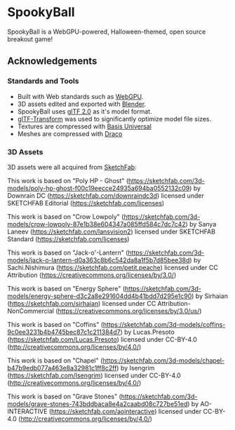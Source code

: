 # SpookyBall
SpookyBall is a WebGPU-powered, Halloween-themed, open source breakout game!

## Acknowledgements

### Standards and Tools

 - Built with Web standards such as [WebGPU](https://www.w3.org/TR/webgpu/).
 - 3D assets edited and exported with [Blender](https://www.blender.org/).
 - SpookyBall uses [glTF 2.0](https://www.khronos.org/gltf/) as it's model format.
 - [glTF-Transform](https://gltf-transform.donmccurdy.com/) was used to significantly optimize model file sizes.
 - Textures are compressed with [Basis Universal](https://github.com/BinomialLLC/basis_universal)
 - Meshes are compressed with [Draco](https://google.github.io/draco/)

### 3D Assets

3D assets were all acquired from [SketchFab](https://sketchfab.com/):

This work is based on "Poly HP - Ghost" (https://sketchfab.com/3d-models/poly-hp-ghost-f00c19eecce24935a694ba0552132c09) by Downrain DC (https://sketchfab.com/downraindc3d) licensed under SKETCHFAB Editorial (https://sketchfab.com/licenses)

This work is based on "Crow Lowpoly" (https://sketchfab.com/3d-models/crow-lowpoly-87e1b38e604347a085ffd584c7dc7c42) by Sanya Laneev (https://sketchfab.com/lansvision2) licensed under SKETCHFAB Standard (https://sketchfab.com/licenses)

This work is based on "Jack-o'-Lantern" (https://sketchfab.com/3d-models/jack-o-lantern-d0a363c8b6c542da8a1f5b7d85bee38d) by Sachi.Nishimura (https://sketchfab.com/petit.peache) licensed under CC Attribution (https://creativecommons.org/licenses/by/3.0/)

This work is based on "Energy Sphere" (https://sketchfab.com/3d-models/energy-sphere-d3c2a8e291604dd4b41bdd7d295e1c90) by Sirhaian (https://sketchfab.com/sirhaian) licensed under CC Attribution-NonCommercial (https://creativecommons.org/licenses/by/3.0/us/)

This work is based on "Coffins" (https://sketchfab.com/3d-models/coffins-9c0ee3231b4b4745bec87c1c211384d7) by Lucas.Presoto (https://sketchfab.com/Lucas.Presoto) licensed under CC-BY-4.0 (http://creativecommons.org/licenses/by/4.0/)

This work is based on "Chapel" (https://sketchfab.com/3d-models/chapel-b47b9edb077a463e8a32981c1ff8c2ff) by Isengrim (https://sketchfab.com/Isengrim) licensed under CC-BY-4.0 (http://creativecommons.org/licenses/by/4.0/)

This work is based on "Grave Stones" (https://sketchfab.com/3d-models/grave-stones-743bddbaca8e4a2caabd08c727be51ed) by AO-INTERACTIVE (https://sketchfab.com/aointeractive) licensed under CC-BY-4.0 (http://creativecommons.org/licenses/by/4.0/)

